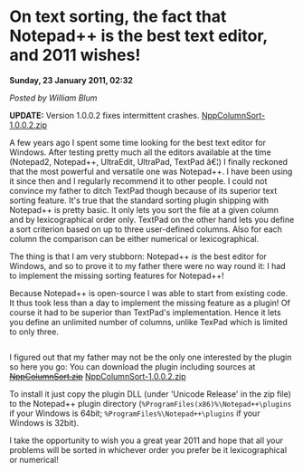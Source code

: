 <script type="text/javascript">
var metadata = { 
    blogVersion : 1,
    entryId : 'entry110123-113226',
    publishDate : 'Wed, 21 Oct 2015 17:53:16 +0000',
    postDate : '2011-01-23 10:32:26',
    legacyViews : 12347 // as of Oct 30th 2015
};
</script>

# On text sorting, the fact that Notepad++ is the best text editor, and 2011 wishes!  

**Sunday, 23 January 2011, 02:32**

_Posted by William Blum_

**UPDATE:** Version 1.0.0.2 fixes intermittent crashes.
 [NppColumnSort-1.0.0.2.zip](../software/nppcolumnsort/NppColumnSort-1.0.0.2.zip)

A few years ago I spent some time looking for the best text editor for Windows. After testing pretty much all the editors available at the time (Notepad2, Notepad++, UltraEdit, UltraPad, TextPad â€¦) I finally reckoned that the most powerful and versatile one was Notepad++. I have been using it since then and I regularly recommend it to other people.
I could not convince my father to ditch TextPad though because of its superior text sorting feature. It's true that the standard sorting plugin shipping with Notepad++ is pretty basic. It only lets you sort the file at a given column and by lexicographical order only.
TextPad on the other hand lets you define a sort criterion based on up to three user-defined columns. Also for each column the comparison can be either numerical or lexicographical.

The thing is that I am very stubborn: Notepad++ *is* the best editor for Windows, and so to prove it to my father there were no way round it: I had to implement the missing sorting features for Notepad++!

Because Notepad++ is open-source I was able to start from existing code. It thus took less than a day to implement the missing feature as a plugin! Of course it had to be superior than TextPad's implementation. Hence it lets you define an unlimited number of columns, unlike TexPad which is limited to only three.

<a href="javascript:openpopup(&#39;../software/nppcolumnsort/nppcolumnsort.png&#39;,519,454,false);">
<img src="../software/software/nppcolumnsort/nppcolumnsort.png" alt="" /></a>

I figured out that my father may not be the only one interested by the plugin so here you go: You can download the plugin including sources at 
<del>[NppColumnSort.zip](../software/nppcolumnsort/NppColumnSort.zip)</del>
[NppColumnSort-1.0.0.2.zip](../software/nppcolumnsort/NppColumnSort-1.0.0.2.zip)

To install it just copy the plugin DLL (under 'Unicode Release' in the zip file) to the Notepad++ plugin directory (`%ProgramFiles(x86)%\Notepad++\plugins` if your Windows is 64bit; `%ProgramFiles%\Notepad++\plugins` if your Windows is 32bit).

I take the opportunity to wish you a great year 2011 and hope that all your problems will be sorted in whichever order you prefer be it lexicographical or numerical!